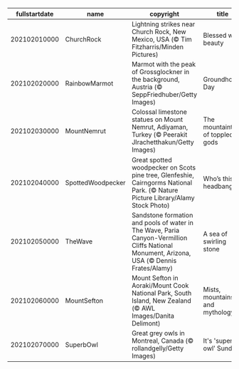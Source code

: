 |fullstartdate|name|copyright|title|image|
|--|--|--|--|--|
202102010000|ChurchRock|Lightning strikes near Church Rock, New Mexico, USA (© Tim Fitzharris/Minden Pictures)|Blessed with beauty|![](/en-GB/2021/02/202102010000ChurchRock.jpg)|
202102020000|RainbowMarmot|Marmot with the peak of Grossglockner in the background, Austria (© SeppFriedhuber/Getty Images)|Groundhog Day|![](/en-GB/2021/02/202102020000RainbowMarmot.jpg)|
202102030000|MountNemrut|Colossal limestone statues on Mount Nemrut, Adiyaman, Turkey (© Peerakit JIrachetthakun/Getty Images)|The mountaintop of toppled gods|![](/en-GB/2021/02/202102030000MountNemrut.jpg)|
202102040000|SpottedWoodpecker|Great spotted woodpecker on Scots pine tree, Glenfeshie, Cairngorms National Park. (© Nature Picture Library/Alamy Stock Photo)|Who’s this headbanger?|![](/en-GB/2021/02/202102040000SpottedWoodpecker.jpg)|
202102050000|TheWave|Sandstone formation and pools of water in The Wave, Paria Canyon-Vermillion Cliffs National Monument, Arizona, USA (© Dennis Frates/Alamy)|A sea of swirling stone|![](/en-GB/2021/02/202102050000TheWave.jpg)|
202102060000|MountSefton|Mount Sefton in Aoraki/Mount Cook National Park, South Island, New Zealand (© AWL Images/Danita Delimont)|Mists, mountains and mythology|![](/en-GB/2021/02/202102060000MountSefton.jpg)|
202102070000|SuperbOwl|Great grey owls in Montreal, Canada (© rollandgelly/Getty Images)|It's 'superb owl' Sunday|![](/en-GB/2021/02/202102070000SuperbOwl.jpg)|
